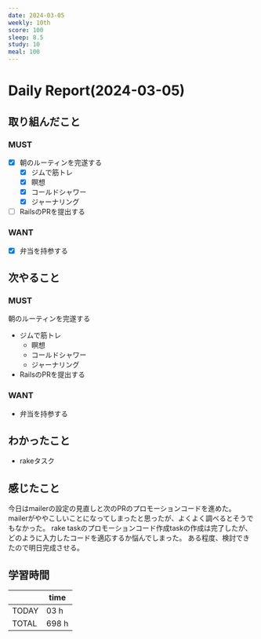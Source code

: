 ```yaml
---
date: 2024-03-05
weekly: 10th
score: 100
sleep: 8.5
study: 10
meal: 100
---
```

# Daily Report(2024-03-05)
## 取り組んだこと
### MUST
- [x] 朝のルーティンを完遂する
	- [x] ジムで筋トレ
	- [x] 瞑想
	- [x] コールドシャワー
	- [x] ジャーナリング
- [ ] RailsのPRを提出する
### WANT
- [x] 弁当を持参する
## 次やること
### MUST
朝のルーティンを完遂する
- ジムで筋トレ
	- 瞑想
	- コールドシャワー
	- ジャーナリング
- RailsのPRを提出する
### WANT
- 弁当を持参する
## わかったこと
- rakeタスク
## 感じたこと
今日はmailerの設定の見直しと次のPRのプロモーションコードを進めた。
mailerがややこしいことになってしまったと思ったが、よくよく調べるとそうでもなかった。
rake taskのプロモーションコード作成taskの作成は完了したが、どのように入力したコードを適応するか悩んでしまった。
ある程度、検討できたので明日完成させる。
## 学習時間
|       | time  | 
| ----- | ----- |
| TODAY | 03 h   |
| TOTAL | 698 h |
